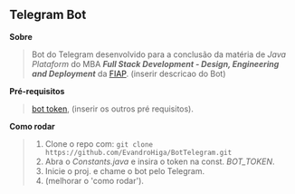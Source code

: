 ## Telegram Bot

**Sobre**
> Bot do Telegram desenvolvido para a conclusão da matéria de *Java Plataform* do MBA ***Full Stack Development - Design, Engineering and Deployment*** da [FIAP](https://www.fiap.com.br/). (inserir descricao do Bot)

**Pré-requisitos**
> [bot token](https://core.telegram.org/bots), (inserir os outros pré requisitos).

**Como rodar**
> 1. Clone o repo com: `git clone https://github.com/EvandroHiga/BotTelegram.git`
> 2. Abra o _Constants.java_ e insira o token na const. *BOT_TOKEN*.
> 3. Inicie o proj. e chame o bot pelo Telegram.
> 4. (melhorar o 'como rodar').
